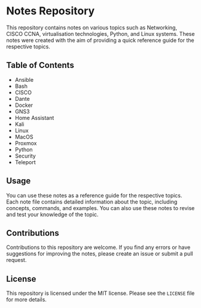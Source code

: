 # Notes Repository

This repository contains notes on various topics such as Networking, CISCO CCNA, virtualisation technologies, Python, and Linux systems. These notes were created with the aim of providing a quick reference guide for the respective topics.

## Table of Contents

- Ansible
- Bash
- CISCO 
- Dante
- Docker
- GNS3
- Home Assistant
- Kali
- Linux
- MacOS
- Proxmox
- Python
- Security
- Teleport

## Usage

You can use these notes as a reference guide for the respective topics. Each note file contains detailed information about the topic, including concepts, commands, and examples. You can also use these notes to revise and test your knowledge of the topic.

## Contributions

Contributions to this repository are welcome. If you find any errors or have suggestions for improving the notes, please create an issue or submit a pull request.

## License

This repository is licensed under the MIT license. Please see the `LICENSE` file for more details.

